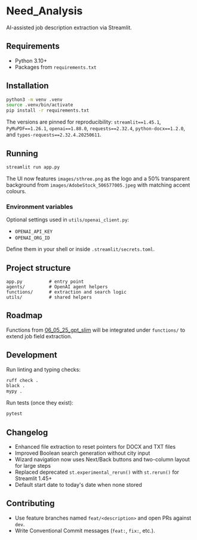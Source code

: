 # Need_Analysis

AI-assisted job description extraction via Streamlit.

## Requirements

- Python 3.10+
- Packages from `requirements.txt`

## Installation

```bash
python3 -m venv .venv
source .venv/bin/activate
pip install -r requirements.txt
```
The versions are pinned for reproducibility:
`streamlit==1.45.1`, `PyMuPDF==1.26.1`, `openai==1.88.0`,
`requests==2.32.4`, `python-docx==1.2.0`, and
`types-requests==2.32.4.20250611`.

## Running

```bash
streamlit run app.py
```

The UI now features `images/sthree.png` as the logo and a 50% transparent
background from `images/AdobeStock_506577005.jpeg` with matching accent colours.

### Environment variables

Optional settings used in `utils/openai_client.py`:

- `OPENAI_API_KEY`
- `OPENAI_ORG_ID`

Define them in your shell or inside `.streamlit/secrets.toml`.

## Project structure

```
app.py          # entry point
agents/         # OpenAI agent helpers
functions/      # extraction and search logic
utils/          # shared helpers
```

## Roadmap

Functions from [06_05_25_gpt_slim](https://github.com/KleinerBaum/06_05_25_gpt_slim)
will be integrated under `functions/` to extend job field extraction.

## Development

Run linting and typing checks:

```bash
ruff check .
black .
mypy .
```

Run tests (once they exist):

```bash
pytest
```

## Changelog

- Enhanced file extraction to reset pointers for DOCX and TXT files
- Improved Boolean search generation without city input
- Wizard navigation now uses Next/Back buttons and two-column layout for large steps
- Replaced deprecated `st.experimental_rerun()` with `st.rerun()` for Streamlit 1.45+
- Default start date to today's date when none stored


## Contributing

- Use feature branches named `feat/<description>` and open PRs against `dev`.
- Write Conventional Commit messages (`feat:`, `fix:`, etc.).

